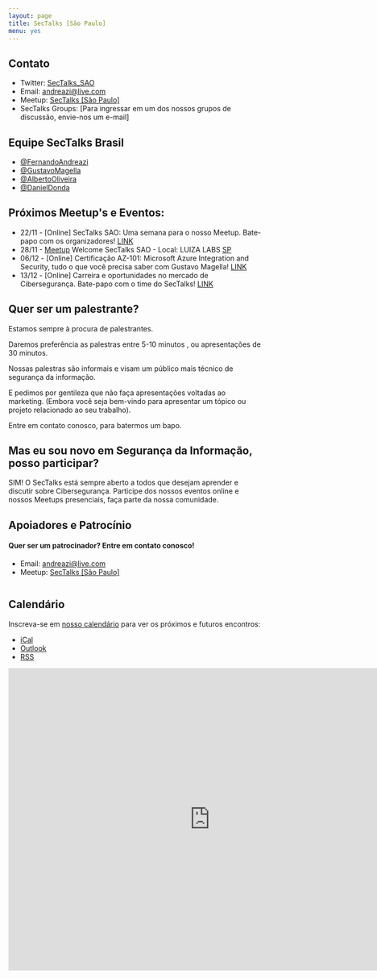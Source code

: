 ```yaml
---
layout: page
title: SecTalks [São Paulo]
menu: yes
---
```


## Contato

* Twitter: [SecTalks_SAO](https://twitter.com/sectalks_sao)
* Email: [andreazi@live.com](mailto:andreazi@live.com)
* Meetup: [SecTalks [São Paulo]](https://www.meetup.com/SecTalks-Sao-Paulo/)
* SecTalks Groups: [Para ingressar em um dos nossos grupos de discussão, envie-nos um e-mail]

## Equipe SecTalks Brasil

* [@FernandoAndreazi](https://twitter.com/fandreazi) 
* [@GustavoMagella](https://twitter.com/gustavomagella)
* [@AlbertoOliveira](https://twitter.com/_AlbertoOliveir)
* [@DanielDonda](https://twitter.com/DanielDonda)

## Próximos Meetup's e Eventos:

* 22/11 - [Online] SecTalks SAO: Uma semana para o nosso Meetup. Bate-papo com os organizadores! [LINK](https://www.youtube.com/quintasdati)
* 28/11 - [Meetup](https://www.meetup.com/SecTalks-Sao-Paulo/) Welcome SecTalks SAO - Local: LUIZA LABS [SP](https://www.meetup.com/pt-BR/SecTalks-Sao-Paulo/events/255024708/)
* 06/12 - [Online] Certificação AZ-101: Microsoft Azure Integration and Security, tudo o que você precisa saber com Gustavo Magella! [LINK](https://www.youtube.com/quintasdati)
* 13/12 - [Online] Carreira e oportunidades no mercado de Cibersegurança. Bate-papo com o time do SecTalks! [LINK](https://www.youtube.com/quintasdati)

## Quer ser um palestrante?

Estamos sempre à procura de palestrantes.

Daremos preferência as palestras entre 5-10 minutos , ou apresentações de 30 minutos.

Nossas palestras são informais e visam um público mais técnico de segurança da informação. 

E pedimos por gentileza que não faça apresentações voltadas ao marketing. (Embora você seja bem-vindo para apresentar um tópico ou projeto relacionado ao seu trabalho).

Entre em contato conosco, para batermos um bapo.

## Mas eu sou novo em Segurança da Informação, posso participar?

SIM! O SecTalks está sempre aberto a todos que desejam aprender e discutir sobre Cibersegurança. Participe dos nossos eventos online e nossos Meetups presenciais, faça parte da nossa comunidade. 

## Apoiadores e Patrocínio

#### Quer ser um patrocinador? Entre em contato conosco!

* Email: [andreazi@live.com](mailto:andreazi@live.com)
* Meetup: [SecTalks [São Paulo]](https://www.meetup.com/SecTalks-Sao-Paulo/)

<a href="https://www.facebook.com/quintasdati" 
   title="">
    <img src="https://www.facebook.com/quintasdati/photos/a.488737004565001/794664883972210" 
         alt="" 
         class="sponsor">
</a>

## Calendário

Inscreva-se em [nosso calendário](http://www.meetup.com/SecTalks-Sao-Paulo/events/) para ver os próximos e futuros encontros:

* [iCal](webcal://www.meetup.com/SecTalks-Sao-Paulo/events/ical/)
* [Outlook](http://www.meetup.com/SecTalks-Sao-Paulo/events/ical/)
* [RSS](http://www.meetup.com/SecTalks-Sao-Paulo/events/rss/)

<iframe src="https://calendar.google.com/calendar/b/3/embed?height=600&amp;wkst=1&amp;bgcolor=%23FFFFFF&amp;src=civ24t22ah3kb8lv497bjqik119p4jln%40import.calendar.google.com&amp;color=%23691426&amp;ctz=America%2FSao_Paulo" style="border-width:0" width="800" height="600" frameborder="0" scrolling="no"></iframe>
